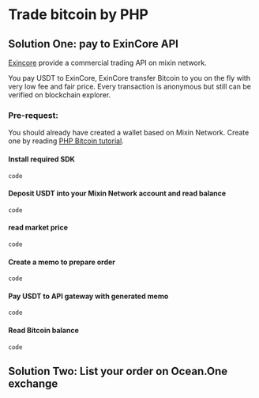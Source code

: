 # Trade bitcoin by PHP
## Solution One: pay to ExinCore API
[Exincore](https://github.com/exinone/exincore) provide a commercial trading API on mixin network.

You pay USDT to ExinCore, ExinCore transfer Bitcoin to you on the fly with very low fee and fair price. Every transaction is anonymous but still can be verified on blockchain explorer.


### Pre-request:
You should already have created a wallet based on Mixin Network. Create one by reading [PHP Bitcoin tutorial](https://github.com/wenewzhang/mixin_labs-php-bot).

#### Install required SDK
```
code
```
#### Deposit USDT into your Mixin Network account and read balance
```
code
```
#### read market price
```
code
```
#### Create a memo to prepare order
```
code
```
#### Pay USDT to API gateway with generated memo
```
code
```
#### Read Bitcoin balance
```
code
```

## Solution Two: List your order on Ocean.One exchange
